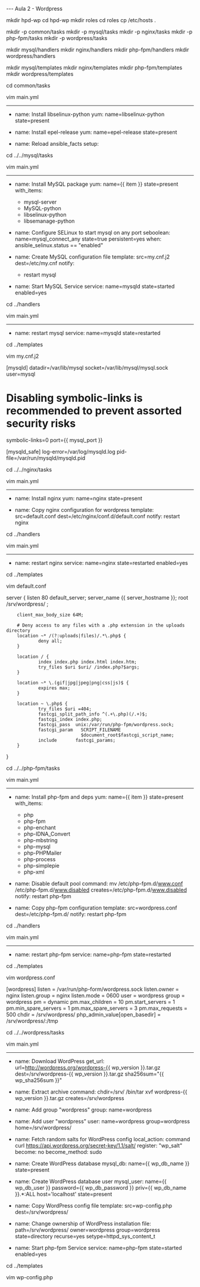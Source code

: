 --- Aula 2 - Wordpress

mkdir hpd-wp
cd hpd-wp
mkdir roles
cd roles
cp /etc/hosts .

mkdir -p common/tasks
mkdir -p mysql/tasks
mkdir -p nginx/tasks
mkdir -p php-fpm/tasks
mkdir -p wordpress/tasks

mkdir mysql/handlers
mkdir nginx/handlers
mkdir php-fpm/handlers
mkdir wordpress/handlers

mkdir mysql/templates
mkdir nginx/templates
mkdir php-fpm/templates
mkdir wordpress/templates

cd common/tasks

vim main.yml

---
- name: Install libselinux-python
  yum: name=libselinux-python state=present

- name: Install epel-release
  yum: name=epel-release state=present

- name: Reload ansible_facts
  setup:



cd ../../mysql/tasks


vim main.yml

---
- name: Install MySQL package
  yum: name={{ item }} state=present
  with_items:
    - mysql-server
    - MySQL-python
    - libselinux-python
    - libsemanage-python

- name: Configure SELinux to start mysql on any port
  seboolean: name=mysql_connect_any state=true persistent=yes
  when: ansible_selinux.status == "enabled"

- name: Create MySQL configuration file
  template: src=my.cnf.j2 dest=/etc/my.cnf
  notify:
  - restart mysql

- name: Start MySQL Service
  service: name=mysqld state=started enabled=yes




cd ../handlers

vim main.yml

---
- name: restart mysql
  service: name=mysqld state=restarted



cd ../templates

vim my.cnf.j2

[mysqld]
datadir=/var/lib/mysql
socket=/var/lib/mysql/mysql.sock
user=mysql

# Disabling symbolic-links is recommended to prevent assorted security risks
symbolic-links=0
port={{ mysql_port }}

[mysqld_safe]
log-error=/var/log/mysqld.log
pid-file=/var/run/mysqld/mysqld.pid




cd ../../nginx/tasks

vim main.yml

---
- name: Install nginx
  yum: name=nginx state=present

- name: Copy nginx configuration for wordpress
  template: src=default.conf dest=/etc/nginx/conf.d/default.conf
  notify: restart nginx



cd ../handlers

vim main.yml

---
- name: restart nginx
  service: name=nginx state=restarted enabled=yes


cd ../templates

vim default.conf

server {
        listen       80 default_server;
        server_name  {{ server_hostname }};
        root /srv/wordpress/ ;

        client_max_body_size 64M;

        # Deny access to any files with a .php extension in the uploads directory
        location ~* /(?:uploads|files)/.*\.php$ {
                deny all;
        }

        location / {
                index index.php index.html index.htm;
                try_files $uri $uri/ /index.php?$args;
        }

        location ~* \.(gif|jpg|jpeg|png|css|js)$ {
                expires max;
        }

        location ~ \.php$ {
                try_files $uri =404;
                fastcgi_split_path_info ^(.+\.php)(/.+)$;
                fastcgi_index index.php;
                fastcgi_pass  unix:/var/run/php-fpm/wordpress.sock;
                fastcgi_param   SCRIPT_FILENAME
                                $document_root$fastcgi_script_name;
                include       fastcgi_params;
        }
}



cd ../../php-fpm/tasks

vim main.yml

---
- name: Install php-fpm and deps
  yum: name={{ item }} state=present
  with_items:
    - php
    - php-fpm
    - php-enchant
    - php-IDNA_Convert
    - php-mbstring
    - php-mysql
    - php-PHPMailer
    - php-process
    - php-simplepie
    - php-xml
- name: Disable default pool
  command: mv /etc/php-fpm.d/www.conf /etc/php-fpm.d/www.disabled creates=/etc/php-fpm.d/www.disabled
  notify: restart php-fpm

- name: Copy php-fpm configuration
  template: src=wordpress.conf dest=/etc/php-fpm.d/
  notify: restart php-fpm



cd ../handlers

vim main.yml

---
- name: restart php-fpm
  service: name=php-fpm state=restarted




cd ../templates

vim wordpress.conf

[wordpress]
listen = /var/run/php-form/wordpress.sock
listen.owner = nginx
listen.group = nginx
listen.mode = 0600
user = wordpress
group = wordpress
pm = dynamic
pm.max_children = 10
pm.start_servers = 1
pm.min_spare_servers = 1
pm.max_spare_servers = 3
pm.max_requests = 500
chdir = /srv/wordpress/
php_admin_value[open_basedir] = /srv/wordpress/:/tmp




cd ../../wordpress/tasks

vim main.yml

---
- name: Download WordPress
  get_url: url=http://wordpress.org/wordpress-{{ wp_version }}.tar.gz dest=/srv/wordpress-{{ wp_version }}.tar.gz
           sha256sum="{{ wp_sha256sum }}"

- name: Extract archive
  command: chdir=/srv/ /bin/tar xvf wordpress-{{ wp_version }}.tar.gz creates=/srv/wordpress

- name: Add group "wordpress"
  group: name=wordpress

- name: Add user "wordpress"
  user: name=wordpress group=wordpress home=/srv/wordpress/

- name: Fetch random salts for WordPress config
  local_action: command curl https://api.wordpress.org/secret-key/1.1/salt/
  register: "wp_salt"
  become: no
  become_method: sudo

- name: Create WordPress database
  mysql_db: name={{ wp_db_name }} state=present

- name: Create WordPress database user
  mysql_user: name={{ wp_db_user }} password={{ wp_db_password }} priv={{ wp_db_name }}.*:ALL host='localhost' state=present

- name: Copy WordPress config file
  template: src=wp-config.php dest=/srv/wordpress/

- name: Change ownership of WordPress installation
  file: path=/srv/wordpress/ owner=wordpress group=wordpress state=directory recurse=yes setype=httpd_sys_content_t

- name: Start php-fpm Service
  service: name=php-fpm state=started enabled=yes



cd ../templates

vim wp-config.php

<?php
/**
 * The base configurations of the WordPress.
 *
 * This file has the following configurations: MySQL settings, Table Prefix,
 * Secret Keys, WordPress Language, and ABSPATH. You can find more information
 * by visiting {@link http://codex.wordpress.org/Editing_wp-config.php Editing
 * wp-config.php} Codex page. You can get the MySQL settings from your web host.
 *
 * This file is used by the wp-config.php creation script during the
 * installation. You don't have to use the web site, you can just copy this file
 * to "wp-config.php" and fill in the values.
 *
 * @package WordPress
 */

// ** MySQL settings - You can get this info from your web host ** //
/** The name of the database for WordPress */
define('DB_NAME', '{{ wp_db_name }}');

/** MySQL database username */
define('DB_USER', '{{ wp_db_user }}');

/** MySQL database password */
define('DB_PASSWORD', '{{ wp_db_password }}');

/** MySQL hostname */
define('DB_HOST', 'localhost');

/** Database Charset to use in creating database tables. */
define('DB_CHARSET', 'utf8');

/** The Database Collate type. Don't change this if in doubt. */
define('DB_COLLATE', '');

/**#@+
 * Authentication Unique Keys and Salts.
 *
 * Change these to different unique phrases!
 * You can generate these using the {@link https://api.wordpress.org/secret-key/1.1/salt/ WordPress.org secret-key service}
 * You can change these at any point in time to invalidate all existing cookies. This will force all users to have to log in again.
 *
 * @since 2.6.0
 */

{{ wp_salt.stdout }}

/**#@-*/

/**
 * WordPress Database Table prefix.
 *
 * You can have multiple installations in one database if you give each a unique
 * prefix. Only numbers, letters, and underscores please!
 */
$table_prefix  = 'wp_';

/**
 * WordPress Localized Language, defaults to English.
 *
 * Change this to localize WordPress. A corresponding MO file for the chosen
 * language must be installed to wp-content/languages. For example, install
 * de_DE.mo to wp-content/languages and set WPLANG to 'de_DE' to enable German
 * language support.
 */
define('WPLANG', '');

/**
 * For developers: WordPress debugging mode.
 *
 * Change this to true to enable the display of notices during development.
 * It is strongly recommended that plugin and theme developers use WP_DEBUG
 * in their development environments.
 */
define('WP_DEBUG', false);

/** Disable Automatic Updates Completely */
define( 'AUTOMATIC_UPDATER_DISABLED', {{auto_up_disable}} );

/** Define AUTOMATIC Updates for Components. */
define( 'WP_AUTO_UPDATE_CORE', {{core_update_level}} );

/* That's all, stop editing! Happy blogging. */

/** Absolute path to the WordPress directory. */
if ( !defined('ABSPATH') )
	define('ABSPATH', dirname(__FILE__) . '/');

/** Sets up WordPress vars and included files. */
require_once(ABSPATH . 'wp-settings.php');




cd ../../..
mkdir group_vars
cd group_vars

vim all

---
# Which version of WordPress to deploy
wp_version: 4.2.4
wp_sha256sum: 42ca594afc709cbef8528a6096f5a1efe96dcf3164e7ce321e87d57ae015cc82

# These are the WordPress database settings
wp_db_name: wordpress
wp_db_user: wordpress
wp_db_password: secret

# You shouldn't need to change this.
mysql_port: 3306

# This is used for the nginx server configuration, but access to the
# WordPress site is not restricted by a named host.
server_hostname: www.example.com

# Disable All Updates
# By default automatic updates are enabled, set this value to true to disable all automatic updates
auto_up_disable: false

#Define Core Update Level
#true  = Development, minor, and major updates are all enabled
#false = Development, minor, and major updates are all disabled
#minor = Minor updates are enabled, development, and major updates are disabled
core_update_level: true




cd ..

vim site.yml

---
- name: Install WordPress, MySQL, Nginx and PHP-FPM
  hosts: 10.142.0.17
  become: yes

  roles:
    - common
    - mysql
    - nginx
    - php-fpm
    - wordpress



ansible-playbook -i hosts site.yml

wget https://dev.mysql.com/get/mysql57-community-release-el7-11.noarch.rpm
rpm -ivh mysql57-community-release-el7-11.noarch.rpm
